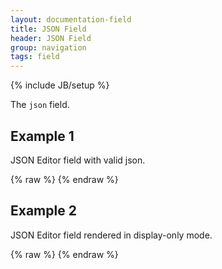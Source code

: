 ```yaml
---
layout: documentation-field
title: JSON Field
header: JSON Field
group: navigation
tags: field
---
```

{% include JB/setup %}


The ```json``` field.


## Example 1
JSON Editor field with valid json.
<div id="field1"> </div>
{% raw %}
<script type="text/javascript" id="field1-script">
$("#field1").alpaca({
    "data": {
        "properties" : {
            "text1" : "Text1",
            "text2" : "Text2"
        }
    },
    "options": {
        "type": "json",
        "rows": 12,
        "cols": 80
    }
});
</script>
{% endraw %}


## Example 2
JSON Editor field rendered in display-only mode.
<div id="field2"> </div>
{% raw %}
<script type="text/javascript" id="field2-script">
$("#field2").alpaca({
    "data": {
        "properties" : {
            "text1" : "Text1",
            "text2" : "Text2"
        }
    },
    "options": {
        "type": "json",
        "rows": 12,
        "cols": 80,
        "label": "JSON"
    },
    "view": "bootstrap-display"
});
</script>
{% endraw %}